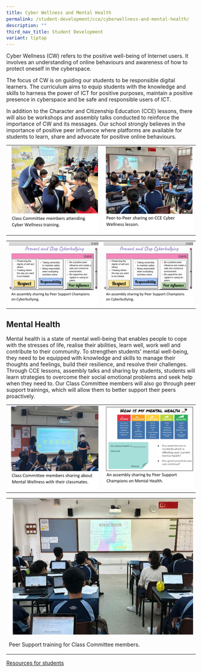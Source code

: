 ```yaml
---
title: Cyber Wellness and Mental Health
permalink: /student-development/cce/cyberwellness-and-mental-health/
description: ""
third_nav_title: Student Development
variant: tiptap
---
```

<p>Cyber Wellness (CW) refers to the positive well-being of Internet users.
It involves an understanding of online behaviours and awareness of how
to protect oneself in the cyberspace.</p>
<p>The focus of CW is on guiding our students to be responsible digital learners.
The curriculum aims to equip students with the knowledge and skills to
harness the power of ICT for positive purposes, maintain a positive presence
in cyberspace and be safe and responsible users of ICT.</p>
<p>In addition to the Character and Citizenship Education (CCE) lessons,
there will also be workshops and assembly talks conducted to reinforce
the importance of CW and its messages. Our school strongly believes in
the importance of positive peer influence where platforms are available
for students to learn, share and advocate for positive online behaviours.</p>
<table style="minWidth: 50px">
<colgroup>
<col>
<col>
</colgroup>
<tbody>
<tr>
<td rowspan="1" colspan="1">
<div class="isomer-image-wrapper">
<img style="width=" height="auto" width="100%" alt="Math_1.jpg" src="/images/Cce/Cyberwellness n mental health/c_c_e_1a.png">
</div>
</td>
<td rowspan="1" colspan="1">
<div class="isomer-image-wrapper">
<img style="width=" height="auto" width="100%" alt="Math_2.jpg" src="/images/Cce/Cyberwellness n mental health/c_c_e_1b.png">
</div>
</td>
</tr>
</tbody>
</table>
<table style="minWidth: 50px">
<colgroup>
<col>
<col>
</colgroup>
<tbody>
<tr>
<td rowspan="1" colspan="1">
<div class="isomer-image-wrapper">
<img style="width=" height="auto" width="100%" alt="Math_1.jpg" src="/images/Cce/Cyberwellness n mental health/c_c_e_2a.png">
</div>
</td>
<td rowspan="1" colspan="1">
<div class="isomer-image-wrapper">
<img style="width=" height="auto" width="100%" alt="Math_2.jpg" src="/images/Cce/Cyberwellness n mental health/c_c_e_2a.png">
</div>
</td>
</tr>
</tbody>
</table>
<h2>Mental Health</h2>
<p>Mental health is a state of mental well-being that enables people to cope
with the stresses of life, realise their abilities, learn well, work well
and contribute to their community. To strengthen students’ mental well-being,
they need to be equipped with knowledge and skills to manage their thoughts
and feelings, build their resilience, and resolve their challenges. Through
CCE lessons, assembly talks and sharing by students, students will learn
strategies to overcome their social emotional problems and seek help when
they need to. Our Class Committee members will also go through peer support
trainings, which will allow them to better support their peers proactively.</p>
<table style="minWidth: 50px">
<colgroup>
<col>
<col>
</colgroup>
<tbody>
<tr>
<td rowspan="1" colspan="1">
<div class="isomer-image-wrapper">
<img style="width=" height="auto" width="100%" alt="Math_1.jpg" src="/images/Cce/Cyberwellness n mental health/c_c_e_3a.png">
</div>
</td>
<td rowspan="1" colspan="1">
<div class="isomer-image-wrapper">
<img style="width=" height="auto" width="100%" alt="Math_2.jpg" src="/images/Cce/Cyberwellness n mental health/c_c_e_3b.png">
</div>
</td>
</tr>
</tbody>
</table>
<table style="minWidth: 25px">
<colgroup>
<col>
</colgroup>
<tbody>
<tr>
<td rowspan="1" colspan="1">
<div class="isomer-image-wrapper">
<img style="width=" height="auto" width="100%" alt="Math_1.jpg" src="/images/Cce/Cyberwellness n mental health/c_c_e_4.png">
</div>
<p>Peer Support training for Class Committee members.</p>
</td>
</tr>
</tbody>
</table>
<p><a href="/files/CCE/Cyberwellness/resources%20for%20students%20(school%20website).pdf" rel="noopener noreferrer nofollow" target="_blank">Resources for students</a>
</p>